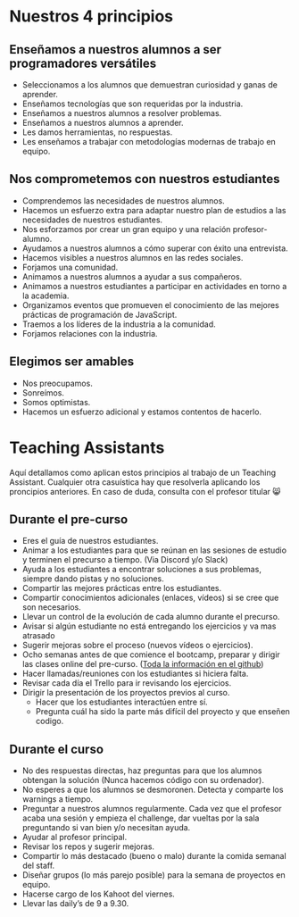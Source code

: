 # Nuestros 4 principios
## Enseñamos a nuestros alumnos a ser programadores versátiles
 
- Seleccionamos a los alumnos que demuestran curiosidad y ganas de aprender.
- Enseñamos tecnologías que son requeridas por la industria.
- Enseñamos a nuestros alumnos a resolver problemas.
- Enseñamos a nuestros alumnos a aprender.
- Les damos herramientas, no respuestas.
- Les enseñamos a trabajar con metodologías modernas de trabajo en equipo.

## Nos comprometemos con nuestros estudiantes

- Comprendemos las necesidades de nuestros alumnos.
- Hacemos un esfuerzo extra para adaptar nuestro plan de estudios a las necesidades de nuestros estudiantes.
- Nos esforzamos por crear un gran equipo y una relación profesor-alumno.
- Ayudamos a nuestros alumnos a cómo superar con éxito una entrevista.
- Hacemos visibles a nuestros alumnos en las redes sociales. 
- Forjamos una comunidad.
- Animamos a nuestros alumnos a ayudar a sus compañeros.
- Animamos a nuestros estudiantes a participar en actividades en torno a la academia.
- Organizamos eventos que promueven el conocimiento de las mejores prácticas de programación de JavaScript.
- Traemos a los líderes de la industria a la comunidad.
- Forjamos relaciones con la industria.

## Elegimos ser amables
 
- Nos preocupamos.
- Sonreímos.
- Somos optimistas.
- Hacemos un esfuerzo adicional y estamos contentos de hacerlo.

# Teaching Assistants

Aquí detallamos como aplican estos principios al trabajo de un Teaching Assistant. Cualquier otra casuística hay que resolverla aplicando los proncipios anteriores. En caso de duda, consulta con el profesor titular 😸

## Durante el pre-curso

- Eres el guía de nuestros estudiantes.
- Animar a los estudiantes para que se reúnan en las sesiones de estudio y terminen el precurso a tiempo. (Via Discord y/o Slack)
- Ayuda a los estudiantes a encontrar soluciones a sus problemas, siempre dando pistas y no soluciones.
- Compartir las mejores prácticas entre los estudiantes.
- Compartir conocimientos adicionales (enlaces, vídeos) si se cree que son necesarios.
- Llevar un control de la evolución de cada alumno durante el precurso.
- Avisar si algún estudiante no está entregando los ejercicios y va mas atrasado
- Sugerir mejoras sobre el proceso (nuevos vídeos o ejercicios).
- Ocho semanas antes de que comience el bootcamp, preparar y dirigir las clases online del pre-curso. ([Toda la información en el github](https://github.com/Isdi-Coders/pre-curso))
- Hacer llamadas/reuniones con los estudiantes si hiciera falta.
- Revisar cada día el Trello para ir revisando los ejercicios.
- Dirigir la presentación de los proyectos previos al curso.
  - Hacer que los estudiantes interactúen entre sí.
  - Pregunta cuál ha sido la parte más difícil del proyecto y que enseñen codigo.

## Durante el curso

- No des respuestas directas, haz preguntas para que los alumnos obtengan la solución (Nunca hacemos código con su ordenador).
- No esperes a que los alumnos se desmoronen. Detecta y comparte los warnings a tiempo.
- Preguntar a nuestros alumnos regularmente. Cada vez que el profesor acaba una sesión y empieza el challenge, dar vueltas por la sala preguntando si van bien y/o necesitan ayuda.
- Ayudar al profesor principal.
- Revisar los repos y sugerir mejoras.
- Compartir lo más destacado (bueno o malo) durante la comida semanal del staff.
- Diseñar grupos (lo más parejo posible) para la semana de proyectos en equipo.
- Hacerse cargo de los Kahoot del viernes.
- Llevar las daily’s de 9 a 9.30.
